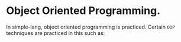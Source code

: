 # Object Oriented Programming.

In simple-lang, object oriented programming is practiced. Certain `OOP` techniques are practiced in this such as:
